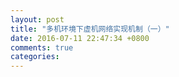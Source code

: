 ```yaml
---
layout: post
title: "多机环境下虚机网络实现机制（一）"
date: 2016-07-11 22:47:34 +0800
comments: true
categories: 
---
```



